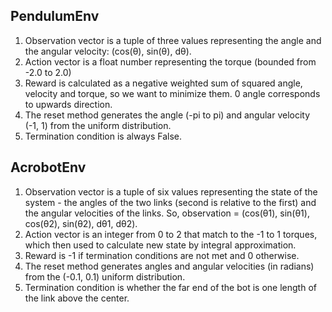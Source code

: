 ## PendulumEnv
1. Observation vector is a tuple of three values representing the angle and the angular velocity: (cos(θ), sin(θ), dθ).
2. Action vector is a float number representing the torque (bounded from -2.0 to 2.0)
3. Reward is calculated as a negative weighted sum of squared angle, velocity and torque, so we want to minimize them. 
   0 angle corresponds to upwards direction.
4. The reset method generates the angle (-pi to pi) and angular velocity (-1, 1) from the uniform distribution.
5. Termination condition is always False.

## AcrobotEnv
1. Observation vector is a tuple of six values representing the state of the system - the angles of the two links 
   (second is relative to the first) and the angular velocities of the links. 
   So, observation = (cos(θ1), sin(θ1), cos(θ2), sin(θ2), dθ1, dθ2).
2. Action vector is an integer from 0 to 2 that match to the -1 to 1 torques, 
   which then used to calculate new state by integral approximation.
3. Reward is -1 if termination conditions are not met and 0 otherwise.
4. The reset method generates angles and angular velocities (in radians) from the (-0.1, 0.1) uniform distribution.
5. Termination condition is whether the far end of the bot is one length of the link above the center.